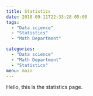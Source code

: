 ```yaml
---
title: Statistics
date: 2018-09-11T22:33:28-05:00
tags:
  - "Data science"
  - "Statistics"
  - "Math Department"

categories:
  - "Data science"
  - "Math Department"
  - "Statistics"
menu: main
---
```


Hello, this is the statistics page.
